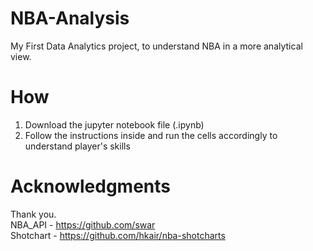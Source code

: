 # NBA-Analysis
My First Data Analytics project, to understand NBA in a more analytical view.

# How
1. Download the jupyter notebook file (.ipynb)
2. Follow the instructions inside and run the cells accordingly to understand player's skills

# Acknowledgments
Thank you. <br>
NBA_API - https://github.com/swar <br>
Shotchart - https://github.com/hkair/nba-shotcharts 
